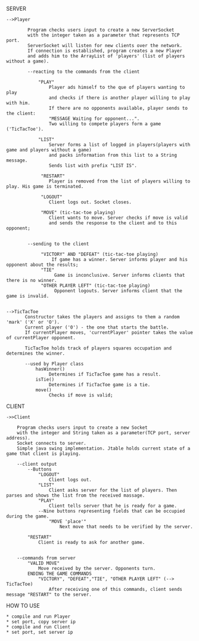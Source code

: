 SERVER

    -->Player
    
            Program checks users input to create a new ServerSocket
            with the integer taken as a parameter that represents TCP port.
            ServerSocket will listen for new clients over the network.
            If connection is established, program creates a new Player
            and adds him to the ArrayList of 'players' (list of players without a game).
            
            --reacting to the commands from the client

                "PLAY"
                    Player ads himself to the que of players wanting to play
                    and checks if there is another player willing to play with him.
                    If there are no opponents available, player sends to the client:
                    "MESSAGE Waiting for opponent...".
                    Two willing to compete players form a game ('TicTacToe').

                "LIST"
                    Server forms a list of logged in players(players with game and players without a game)
                    and packs information from this list to a String message.
                    Sends list with prefix "LIST IS".

                 "RESTART"
                    Player is removed from the list of players willing to play. His game is terminated.

                 "LOGOUT"
                    Client logs out. Socket closes.

                 "MOVE" (tic-tac-toe playing)
                    Client wants to move. Server checks if move is valid
                    and sends the response to the client and to this opponent;


            --sending to the client

                 "VICTORY" AND "DEFEAT" (tic-tac-toe playing)
                     If game has a winner. Server informs player and his opponent about the results;
                 "TIE"
                      Game is inconclusive. Server informs clients that there is no winner.
                 "OTHER PLAYER LEFT" (tic-tac-toe playing)
                      Opponent logouts. Server informs client that the game is invalid.


    -->TicTacToe
           Constructor takes the players and assigns to them a random 'mark' ('X' or 'O').
           Current player ('0') - the one that starts the battle.
           If currentPlayer moves, 'currentPlayer' pointer takes the value of currentPlayer opponent.

           TicTacToe holds track of players squares occupation and determines the winner.

           --used by Player class
               hasWinner()
                    Determines if TicTacToe game has a result.
               isTie()
                    Determines if TicTacToe game is a tie.
               move()
                    Checks if move is valid;

CLIENT

    ->>Client
    
        Program checks users input to create a new Socket
        with the integer and String taken as a parameter(TCP port, server address).
        Socket connects to server.
        Simple java swing implementation. Jtable holds current state of a game that client is playing.

        --client output
            --Buttons
                "LOGOUT"
                    Client logs out.
                "LIST"
                    Client asks server for the list of players. Then parses and shows the list from the received massage.
                "PLAY"
                    Client tells server that he is ready for a game.
                --Nine buttons representing fields that can be occupied during the game.
                    "MOVE 'place'"
                        Next move that needs to be verified by the server.

            "RESTART"
                Client is ready to ask for another game.


        --commands from server
            "VALID MOVE"
                Move received by the server. Opponents turn.
            ENDING THE GAME COMMANDS
                "VICTORY", "DEFEAT","TIE", "OTHER PLAYER LEFT" (--> TicTacToe)
                    After receiving one of this commands, client sends message "RESTART" to the server.


HOW TO USE

    * compile and run Player
    * set port, copy server ip
    * compile and run Client
    * set port, set server ip
